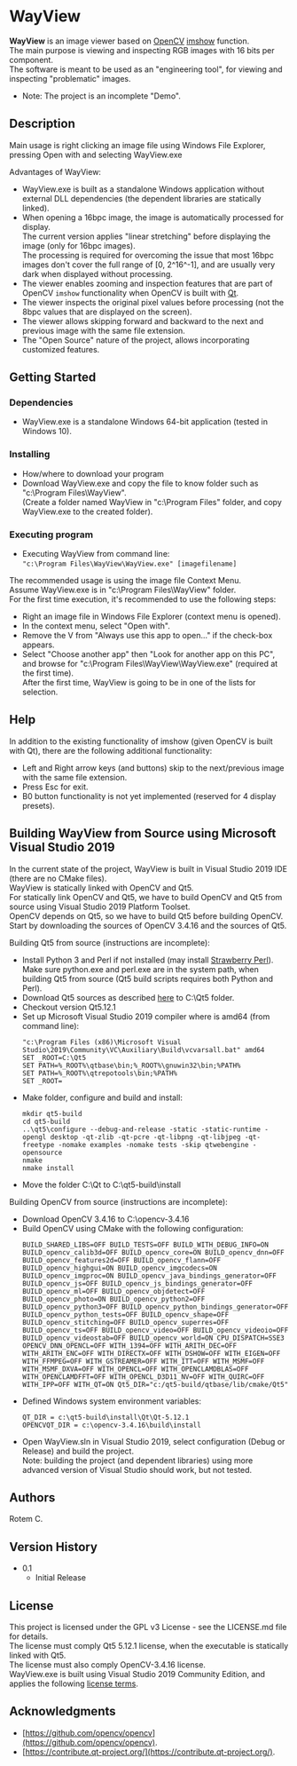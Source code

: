 ﻿# WayView

**WayView** is an image viewer based on [OpenCV](https://opencv.org/) [imshow](https://docs.opencv.org/4.x/d7/dfc/group__highgui.html#ga453d42fe4cb60e5723281a89973ee563) function.  
The main purpose is viewing and inspecting RGB images with 16 bits per component.  
The software is meant to be used as an "engineering tool", for viewing and inspecting "problematic" images.

 - Note: The project is an incomplete "Demo".

## Description

Main usage is right clicking an image file using Windows File Explorer, pressing Open with and selecting WayView.exe  

Advantages of WayView:  
 - WayView.exe is built as a standalone Windows application without external DLL dependencies (the dependent libraries are statically linked).  
 - When opening a 16bpc image, the image is automatically processed for display.  
 The current version applies "linear stretching" before displaying the image (only for 16bpc images).  
 The processing is required for overcoming the issue that most 16bpc images don't cover the full range of [0, 2^16^-1], and are usually very dark when displayed without processing.
 - The viewer enables zooming and inspection features that are part of OpenCV `imshow` functionality when OpenCV is built with [Qt](https://en.wikipedia.org/wiki/Qt_(software)).
 - The viewer inspects the original pixel values before processing (not the 8bpc values that are displayed on the screen).  
 - The viewer allows skipping forward and backward to the next and previous image with the same file extension.
 - The "Open Source" nature of the project, allows incorporating customized features.


## Getting Started

### Dependencies

 - WayView.exe is a standalone Windows 64-bit application (tested in Windows 10).

### Installing

 - How/where to download your program
 - Download WayView.exe and copy the file to know folder such as "c:\Program Files\WayView".  
 (Create a folder named WayView in "c:\Program Files" folder, and copy WayView.exe to the created folder).  


### Executing program

 - Executing WayView from command line:  
 `"c:\Program Files\WayView\WayView.exe" [imagefilename]`  
 
The recommended usage is using the image file Context Menu.  
Assume WayView.exe is in "c:\Program Files\WayView" folder.  
For the first time execution, it's recommended to use the following steps:  
 - Right an image file in Windows File Explorer (context menu is opened).
 - In the context menu, select "Open with".
 - Remove the V from "Always use this app to open..." if the check-box appears.
 - Select "Choose another app" then "Look for another app on this PC", and browse for "c:\Program Files\WayView\WayView.exe" (required at the first time).  
 After the first time, WayView is going to be in one of the lists for selection.  

## Help

In addition to the existing functionality of imshow (given OpenCV is built with Qt), there are the following additional functionality:
 - Left and Right arrow keys (and buttons) skip to the next/previous image with the same file extension.
 - Press Esc for exit.
 - B0 button functionality is not yet implemented (reserved for 4 display presets).

## Building WayView from Source using Microsoft Visual Studio 2019
In the current state of the project, WayView is built in Visual Studio 2019 IDE (there are no CMake files).  
WayView is statically linked with OpenCV and Qt5.  
For statically link OpenCV and Qt5, we have to build OpenCV and Qt5 from source using Visual Studio 2019 Platform Toolset.  
OpenCV depends on Qt5, so we have to build Qt5 before building OpenCV.  
Start by downloading the sources of OpenCV 3.4.16 and the sources of Qt5.  

Building Qt5 from source (instructions are incomplete):  
 - Install Python 3 and Perl if not installed (may install [Strawberry Perl](https://strawberryperl.com/)).  
 Make sure python.exe and perl.exe are in the system path, when building Qt5 from source (Qt5 build scripts requires both Python and Perl).  
 - Download Qt5 sources as described [here](https://doc.qt.io/qt-5/windows-building.html) to C:\Qt5 folder.
 - Checkout version Qt5.12.1
 - Set up Microsoft Visual Studio 2019 compiler where <arch> is amd64 (from command line):  
    ```
    "c:\Program Files (x86)\Microsoft Visual Studio\2019\Community\VC\Auxiliary\Build\vcvarsall.bat" amd64
    SET _ROOT=C:\Qt5
    SET PATH=%_ROOT%\qtbase\bin;%_ROOT%\gnuwin32\bin;%PATH%
    SET PATH=%_ROOT%\qtrepotools\bin;%PATH%
    SET _ROOT=
    ```
 - Make folder, configure and build and install:  
    ```
    mkdir qt5-build
    cd qt5-build
    ..\qt5\configure --debug-and-release -static -static-runtime -opengl desktop -qt-zlib -qt-pcre -qt-libpng -qt-libjpeg -qt-freetype -nomake examples -nomake tests -skip qtwebengine -opensource
    nmake
    nmake install
    ```
 - Move the folder C:\Qt to C:\qt5-build\install
 
Building OpenCV from source (instructions are incomplete):
 - Download OpenCV 3.4.16 to C:\opencv-3.4.16
 - Build OpenCV using CMake with the following configuration:  
     ```
     BUILD_SHARED_LIBS=OFF BUILD_TESTS=OFF BUILD_WITH_DEBUG_INFO=ON BUILD_opencv_calib3d=OFF BUILD_opencv_core=ON BUILD_opencv_dnn=OFF BUILD_opencv_features2d=OFF BUILD_opencv_flann=OFF BUILD_opencv_highgui=ON BUILD_opencv_imgcodecs=ON BUILD_opencv_imgproc=ON BUILD_opencv_java_bindings_generator=OFF BUILD_opencv_js=OFF BUILD_opencv_js_bindings_generator=OFF BUILD_opencv_ml=OFF BUILD_opencv_objdetect=OFF BUILD_opencv_photo=ON BUILD_opencv_python2=OFF BUILD_opencv_python3=OFF BUILD_opencv_python_bindings_generator=OFF BUILD_opencv_python_tests=OFF BUILD_opencv_shape=OFF BUILD_opencv_stitching=OFF BUILD_opencv_superres=OFF BUILD_opencv_ts=OFF BUILD_opencv_video=OFF BUILD_opencv_videoio=OFF BUILD_opencv_videostab=OFF BUILD_opencv_world=ON CPU_DISPATCH=SSE3 OPENCV_DNN_OPENCL=OFF WITH_1394=OFF WITH_ARITH_DEC=OFF WITH_ARITH_ENC=OFF WITH_DIRECTX=OFF WITH_DSHOW=OFF WITH_EIGEN=OFF WITH_FFMPEG=OFF WITH_GSTREAMER=OFF WITH_ITT=OFF WITH_MSMF=OFF WITH_MSMF_DXVA=OFF WITH_OPENCL=OFF WITH_OPENCLAMDBLAS=OFF WITH_OPENCLAMDFFT=OFF WITH_OPENCL_D3D11_NV=OFF WITH_QUIRC=OFF WITH_IPP=OFF WITH_QT=ON Qt5_DIR="c:/qt5-build/qtbase/lib/cmake/Qt5"
     ```
 - Defined Windows system environment variables:  
     ```
     QT_DIR = c:\qt5-build\install\Qt\Qt-5.12.1
     OPENCVQT_DIR = c:\opencv-3.4.16\build\install
     ```
 - Open WayView.sln in Visual Studio 2019, select configuration (Debug or Release) and build the project.  
 Note: building the project (and dependent libraries) using more advanced version of Visual Studio should work, but not tested.

## Authors

Rotem C.

## Version History

 - 0.1
    - Initial Release

## License

This project is licensed under the GPL v3 License - see the LICENSE.md file for details.  
The license must comply Qt5 5.12.1 license, when the executable is statically linked with Qt5.  
The license must also comply OpenCV-3.4.16 license.  
WayView.exe is built using Visual Studio 2019 Community Edition, and applies the following [license terms](https://visualstudio.microsoft.com/license-terms/mlt031819/).

## Acknowledgments

 - [https://github.com/opencv/opencv](https://github.com/opencv/opencv).  
 - [https://contribute.qt-project.org/](https://contribute.qt-project.org/).
